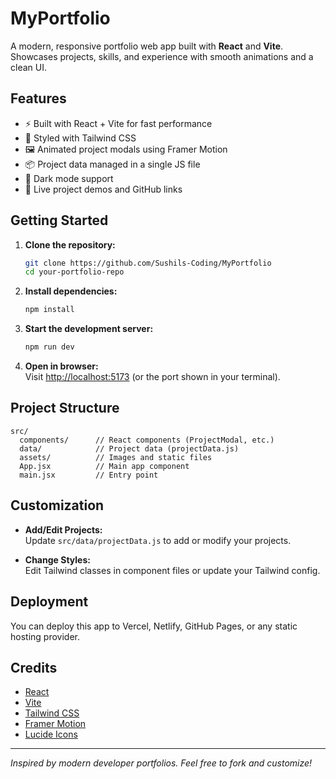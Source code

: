 # MyPortfolio

A modern, responsive portfolio web app built with **React** and **Vite**.  
Showcases projects, skills, and experience with smooth animations and a clean UI.

## Features

- ⚡ Built with React + Vite for fast performance
- 🎨 Styled with Tailwind CSS
- 🖼️ Animated project modals using Framer Motion
- 📦 Project data managed in a single JS file
- 🌙 Dark mode support
- 🔗 Live project demos and GitHub links

## Getting Started

1. **Clone the repository:**
   ```sh
   git clone https://github.com/Sushils-Coding/MyPortfolio
   cd your-portfolio-repo
   ```

2. **Install dependencies:**
   ```sh
   npm install
   ```

3. **Start the development server:**
   ```sh
   npm run dev
   ```

4. **Open in browser:**  
   Visit [http://localhost:5173](http://localhost:5173) (or the port shown in your terminal).

## Project Structure

```
src/
  components/      // React components (ProjectModal, etc.)
  data/            // Project data (projectData.js)
  assets/          // Images and static files
  App.jsx          // Main app component
  main.jsx         // Entry point
```

## Customization

- **Add/Edit Projects:**  
  Update `src/data/projectData.js` to add or modify your projects.

- **Change Styles:**  
  Edit Tailwind classes in component files or update your Tailwind config.

## Deployment

You can deploy this app to Vercel, Netlify, GitHub Pages, or any static hosting provider.

## Credits

- [React](https://react.dev/)
- [Vite](https://vitejs.dev/)
- [Tailwind CSS](https://tailwindcss.com/)
- [Framer Motion](https://www.framer.com/motion/)
- [Lucide Icons](https://lucide.dev/)

---

*Inspired by modern developer portfolios. Feel free to fork and customize!*
